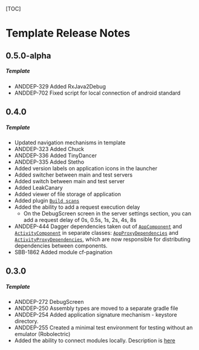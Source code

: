 [TOC]
# Template Release Notes
## 0.5.0-alpha
##### Template
* ANDDEP-329 Added RxJava2Debug
* ANDDEP-702 Fixed script for local connection of android standard

## 0.4.0
##### Template
* Updated navigation mechanisms in template
* ANDDEP-323 Added Chuck
* ANDDEP-336 Added TinyDancer
* ANDDEP-335 Added Stetho
* Added version labels on application icons in the launcher
* Added switcher between main and test servers
* Added switch between main and test server
* Added LeakCanary
* Added viewer of file storage of application
* Added plugin [`Build scans`](https://guides.gradle.org/creating-build-scans/)
* Added the ability to add a request execution delay
  * On the DebugScreen screen in the server settings section, you can add a request delay of 0s, 0.5s, 1s, 2s, 4s, 8s
* ANDDEP-444 Dagger dependencies taken out of [`AppComponent`](template/base_feature/src/main/java/ru/surfstudio/standard/application/app/di/AppComponent.kt)
and [`ActivityComponent`](template/base_feature/src/main/java/ru/surfstudio/standard/ui/activity/di/ActivityComponent.kt)
in separate classes:  [`AppProxyDependencies`](template/base_feature/src/main/java/ru/surfstudio/standard/application/app/di/AppProxyDependencies.kt)
and [`ActivityProxyDependencies`](template/base_feature/src/main/java/ru/surfstudio/standard/ui/activity/di/ActivityProxyDependencies.kt),
which are now responsible for distributing dependencies between components.
* SBB-1862 Added module cf-pagination

## 0.3.0
##### Template
* ANDDEP-272 DebugScreen
* ANDDEP-250 Assembly types are moved to a separate gradle file
* ANDDEP-254 Added application signature mechanism - keystore directory.
* ANDDEP-255 Created a minimal test environment for testing without an emulator (Robolectric)
* Added the ability to connect modules locally. Description is [here](template/android-standard/README.md)